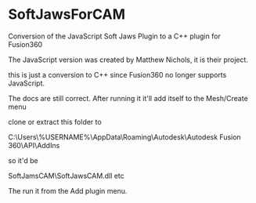 # SoftJawsForCAM

Conversion of the JavaScript Soft Jaws Plugin to a C++ plugin for Fusion360

The JavaScript version was created by Matthew Nichols, it is their project.

this is just a conversion to C++ since Fusion360 no longer supports JavaScript.

The docs are still correct. After running  it it'll add itself to the Mesh/Create menu

clone or extract this folder to 

C:\Users\\%USERNAME%\AppData\Roaming\Autodesk\Autodesk Fusion 360\API\AddIns

so it'd be 

SoftJamsCAM\SoftJawsCAM.dll etc

The run it from the Add plugin menu.
